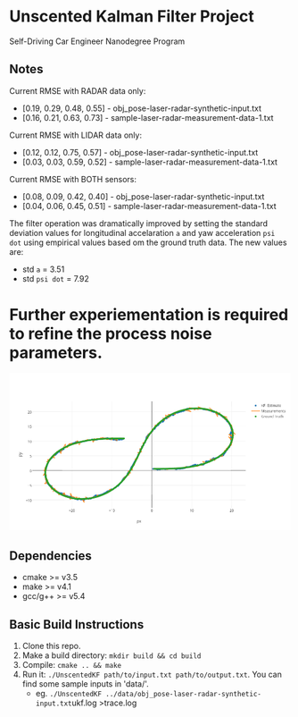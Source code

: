 # Unscented Kalman Filter Project
Self-Driving Car Engineer Nanodegree Program

[//]: # (Image References)
[image1]: ./docs/UKF-Radar.png "RADAR Tracking on obj_pose-laser-radar-synthetic-input.txt"

## Notes
Current RMSE with RADAR data only: 
- [0.19, 0.29, 0.48, 0.55] - obj_pose-laser-radar-synthetic-input.txt
- [0.16, 0.21, 0.63, 0.73] - sample-laser-radar-measurement-data-1.txt

Current RMSE with LIDAR data only: 
- [0.12, 0.12, 0.75, 0.57] - obj_pose-laser-radar-synthetic-input.txt
- [0.03, 0.03, 0.59, 0.52] - sample-laser-radar-measurement-data-1.txt

Current RMSE with BOTH sensors: 
- [0.08, 0.09, 0.42, 0.40] - obj_pose-laser-radar-synthetic-input.txt
- [0.04, 0.06, 0.45, 0.51] - sample-laser-radar-measurement-data-1.txt

The filter operation was dramatically improved by setting the standard deviation values for longitudinal accelaration `a` and yaw acceleration `psi dot` using empirical values based om the ground truth data. 
The new values are:
- std `a` = 3.51
- std `psi dot` = 7.92

Further experiementation is required to refine the process noise parameters.
=======
![alt text][image1]

## Dependencies

* cmake >= v3.5
* make >= v4.1
* gcc/g++ >= v5.4

## Basic Build Instructions

1. Clone this repo.
2. Make a build directory: `mkdir build && cd build`
3. Compile: `cmake .. && make`
4. Run it: `./UnscentedKF path/to/input.txt path/to/output.txt`. You can find
   some sample inputs in 'data/'.
    - eg. `./UnscentedKF ../data/obj_pose-laser-radar-synthetic-input.txt`ukf.log >trace.log

